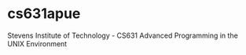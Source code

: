 cs631apue
=========

Stevens Institute of Technology - CS631 Advanced Programming in the UNIX Environment